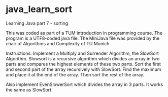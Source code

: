 # java_learn_sort
Learning Java part 7 - sorting


This was coded as part of a TUM introduction in programming course.
The program is a UTF8-coded java file. The MiniJava file was provided by the chair of Algorithms and Complexity of TU Munich.

Instructions:
Implement a Multiply and Surrender Algorithm, the SlowSort Algorithm. 
Slowsort is a recursive algorithm which divides an array in two parts and compares the highest elements of these two parts. 
Sort the first and second part of the array recursively with SlowSort. Find the maximum and place it at the end of the array. Then sort the rest of the array.

Also implement EvenSlowerSort which divides the array in 3 parts. It works the same as SlowSort.
